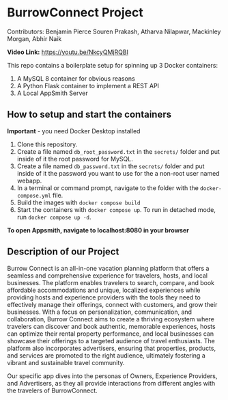 # BurrowConnect Project
Contributors: Benjamin Pierce Souren Prakash, Atharva Nilapwar, Mackinley Morgan, Abhir Naik

**Video Link:** https://youtu.be/NkcyQMjRQBI

This repo contains a boilerplate setup for spinning up 3 Docker containers: 
1. A MySQL 8 container for obvious reasons
2. A Python Flask container to implement a REST API
3. A Local AppSmith Server

## How to setup and start the containers
**Important** - you need Docker Desktop installed

1. Clone this repository.  
2. Create a file named `db_root_password.txt` in the `secrets/` folder and put inside of it the root password for MySQL. 
3. Create a file named `db_password.txt` in the `secrets/` folder and put inside of it the password you want to use for the a non-root user named webapp. 
4. In a terminal or command prompt, navigate to the folder with the `docker-compose.yml` file.  
5. Build the images with `docker compose build`
6. Start the containers with `docker compose up`.  To run in detached mode, run `docker compose up -d`. 

**To open Appsmith, navigate to localhost:8080 in your browser**

## Description of our Project
Burrow Connect is an all-in-one vacation planning platform that offers a seamless and comprehensive experience for travelers, hosts, and local businesses. The platform enables travelers to search, compare, and book affordable accommodations and unique, localized experiences while providing hosts and experience providers with the tools they need to effectively manage their offerings, connect with customers, and grow their businesses. With a focus on personalization, communication, and collaboration, Burrow Connect aims to create a thriving ecosystem where travelers can discover and book authentic, memorable experiences, hosts can optimize their rental property performance, and local businesses can showcase their offerings to a targeted audience of travel enthusiasts. The platform also incorporates advertisers, ensuring that properties, products, and services are promoted to the right audience, ultimately fostering a vibrant and sustainable travel community.

Our specific app dives into the personas of Owners, Experience Providers, and Advertisers, as they all provide interactions from different angles with the travelers of BurrowConnect.




